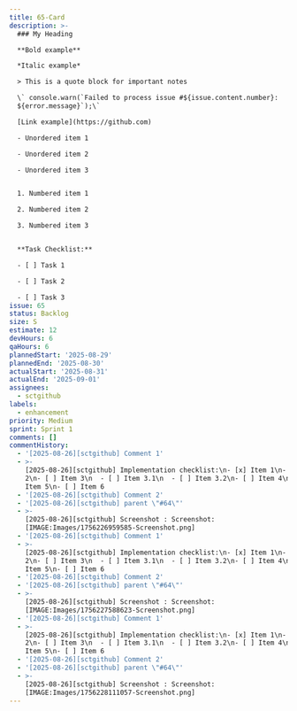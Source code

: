 ```yaml
---
title: 65-Card
description: >-
  ### My Heading

  **Bold example**

  *Italic example*

  > This is a quote block for important notes

  \` console.warn(`Failed to process issue #${issue.content.number}:
  ${error.message}`);\`

  [Link example](https://github.com)

  - Unordered item 1

  - Unordered item 2

  - Unordered item 3


  1. Numbered item 1

  2. Numbered item 2

  3. Numbered item 3


  **Task Checklist:**

  - [ ] Task 1

  - [ ] Task 2  

  - [ ] Task 3
issue: 65
status: Backlog
size: S
estimate: 12
devHours: 6
qaHours: 6
plannedStart: '2025-08-29'
plannedEnd: '2025-08-30'
actualStart: '2025-08-31'
actualEnd: '2025-09-01'
assignees:
  - sctgithub
labels:
  - enhancement
priority: Medium
sprint: Sprint 1
comments: []
commentHistory:
  - '[2025-08-26][sctgithub] Comment 1'
  - >-
    [2025-08-26][sctgithub] Implementation checklist:\n- [x] Item 1\n- [x] Item
    2\n- [ ] Item 3\n  - [ ] Item 3.1\n  - [ ] Item 3.2\n- [ ] Item 4\n- [ ]
    Item 5\n- [ ] Item 6
  - '[2025-08-26][sctgithub] Comment 2'
  - '[2025-08-26][sctgithub] parent \"#64\"'
  - >-
    [2025-08-26][sctgithub] Screenshot : Screenshot:
    [IMAGE:Images/1756226959585-Screenshot.png]
  - '[2025-08-26][sctgithub] Comment 1'
  - >-
    [2025-08-26][sctgithub] Implementation checklist:\n- [x] Item 1\n- [x] Item
    2\n- [ ] Item 3\n  - [ ] Item 3.1\n  - [ ] Item 3.2\n- [ ] Item 4\n- [ ]
    Item 5\n- [ ] Item 6
  - '[2025-08-26][sctgithub] Comment 2'
  - '[2025-08-26][sctgithub] parent \"#64\"'
  - >-
    [2025-08-26][sctgithub] Screenshot : Screenshot:
    [IMAGE:Images/1756227588623-Screenshot.png]
  - '[2025-08-26][sctgithub] Comment 1'
  - >-
    [2025-08-26][sctgithub] Implementation checklist:\n- [x] Item 1\n- [x] Item
    2\n- [ ] Item 3\n  - [ ] Item 3.1\n  - [ ] Item 3.2\n- [ ] Item 4\n- [ ]
    Item 5\n- [ ] Item 6
  - '[2025-08-26][sctgithub] Comment 2'
  - '[2025-08-26][sctgithub] parent \"#64\"'
  - >-
    [2025-08-26][sctgithub] Screenshot : Screenshot:
    [IMAGE:Images/1756228111057-Screenshot.png]
---
```


